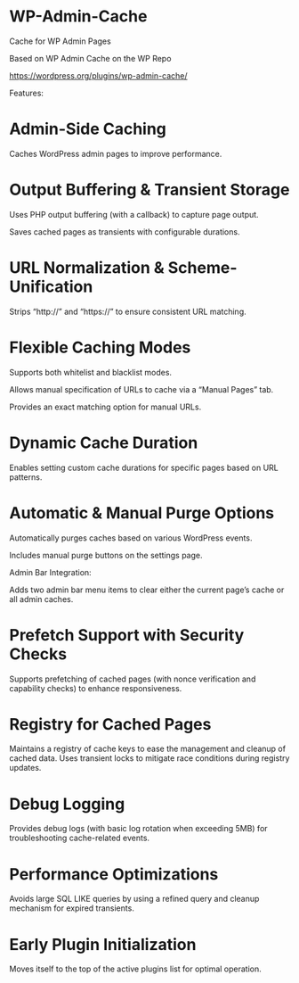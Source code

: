 # WP-Admin-Cache
Cache for WP Admin Pages

Based on WP Admin Cache on the WP Repo

https://wordpress.org/plugins/wp-admin-cache/

Features:

# Admin-Side Caching

Caches WordPress admin pages to improve performance.

# Output Buffering & Transient Storage

Uses PHP output buffering (with a callback) to capture page output.

Saves cached pages as transients with configurable durations.

# URL Normalization & Scheme-Unification

Strips “http://” and “https://” to ensure consistent URL matching.

# Flexible Caching Modes

Supports both whitelist and blacklist modes.

Allows manual specification of URLs to cache via a “Manual Pages” tab.

Provides an exact matching option for manual URLs.

# Dynamic Cache Duration

Enables setting custom cache durations for specific pages based on URL patterns.

# Automatic & Manual Purge Options

Automatically purges caches based on various WordPress events.

Includes manual purge buttons on the settings page.

Admin Bar Integration:

Adds two admin bar menu items to clear either the current page’s cache or all admin caches.

# Prefetch Support with Security Checks

Supports prefetching of cached pages (with nonce verification and capability checks) to enhance responsiveness.

# Registry for Cached Pages

Maintains a registry of cache keys to ease the management and cleanup of cached data.
Uses transient locks to mitigate race conditions during registry updates.

# Debug Logging

Provides debug logs (with basic log rotation when exceeding 5MB) for troubleshooting cache-related events.

# Performance Optimizations

Avoids large SQL LIKE queries by using a refined query and cleanup mechanism for expired transients.

# Early Plugin Initialization

Moves itself to the top of the active plugins list for optimal operation.
